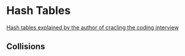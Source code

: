 Hash Tables
===========

[Hash tables explained by the author of cracling the coding interview](https://youtu.be/shs0KM3wKv8?list=PLX6IKgS15Ue02WDPRCmYKuZicQHit9kFt)


Collisions
----------

